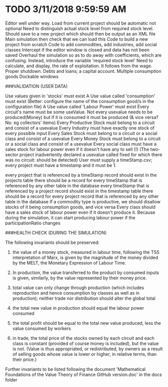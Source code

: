 # TODO 3/11/2018 9:59:59 AM 

Editor well under way.
Load from current project should be automatic not optional
Need to distinguish actual stock level from required stock level.
Should save to a new project which should then be output as an XML file
Main simulation then check that we can load this
Code to build a new project from scratch
Code to add commodities, add industries, add social classes
Intercept if the editor window is closed and data has not been saved
Overhaul the simulation so as to do away with coefficients, which are confusing. Instead, introduce the variable 'required stock level'
Need to calculate, and display, the rate of exploitation. It follows from the wage.
Proper shutdown.
Debts and loans; a capital account.
Multiple consumption goods
Dockable windows

###VALIDATION (USER DATA)

Use values given in 'stocks' must exist
A Use value called 'consumption' must exist (Better: configure the name of the consumption good/s in the configuration file)
A Use value called 'Labour Power' must exist 
Every circuit's name must be some useValue. Not every usevalue needs to be produced(Money) but if it is consumed it must be produced (& vice versa? No: eg collectors' items)
Every Productive Stock must belong to a circuit and consist of a usevalue
Every Industry must have exactly one stock of every possible input
Every Sales Stock must belong to a circuit or a social class and consist of a usevalue
Every Money Stock must belong to a circuit or a social class and consist of a usevalue
Every social class must have a sales stock for labour power even if it doesn't have any to sell (!)
(The two-sector project inadvertently declared a usevalue called fixed for which there was no circuit: should be detected)
User must supply a timeStamp.csv; every project must have a timestamp and it must be 1.

every project that is referenced by a timeStamp record should exist in the projects table
there should be a record for every timeStamp that is referenced by any other table in the database
every timeStamp that is referenced by a project record should exist in the timestamp table
there should be a record for every project record that is referenced by any other table in the database
If a commodity type is productive, we should disallow stocks of it being consumption goods, and vice versa
Every class should have a sales stock of labour power even if it doesn't produce it.
Because during the simulation, it can start producing labour power if the participationRatio changes

###HEALTH CHECK (DURING THE SIMULATION)

The following invariants should be preserved:

1. the value of a money stock, measured in labour time, following the TSS interpretation of Marx, is given by the magnitude of the money divided by the MELT, the Monetary Expression of Labour Time. 
2. In production, the value transferred to the product by consumed inputs is given, similarly, by the value represented by their money price.
3. total value can only change through production (which includes reproduction and hence consumption by classes as well as in production); neither trade nor distribution should alter the global total
2. the total new value in production should equal the labour power consumed

4. the total profit should be equal to the total new value produced, less the value consumed by workers
5. in trade, the total price of the stocks owned by each circuit and each class is constant (provided of course money is included), but the value is not. (Value is thus appropriated, or redistributed, by owners as a result of selling goods whose value is lower or higher, in relative terms, than their price.)

Further invariants to be listed following the document 'Mathematical Foundations of the Value Theory of Finance GitHub version.doc' in the docs folder


